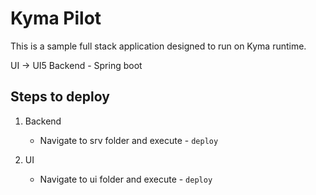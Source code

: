 # Kyma Pilot

This is a sample full stack application designed to run on Kyma runtime.

UI -> UI5
Backend - Spring boot


## Steps to deploy

1. Backend

    * Navigate to srv folder and execute - `deploy`

2. UI

    * Navigate to ui folder and execute - `deploy`
